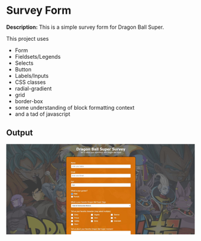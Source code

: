 # **Survey Form**

**Description:** This is a simple survey form for Dragon Ball Super.

This project uses 
- Form
- Fieldsets/Legends
- Selects
- Button
- Labels/Inputs
- CSS classes
- radial-gradient
- grid
- border-box
- some understanding of block formatting context
- and a tad of javascript

## **Output**

<picture>
  <img alt="Project Output" src="./img/survey-form.JPG" width="1897">
</picture>